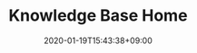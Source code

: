 ---
title: "Knowledge Base Home" # For SEO
date: 2020-01-19T15:43:38+09:00
description: My portfolio, repos, works overview page # For SEO
enableBio: false # Set to false if you want to hide the bio component.
---